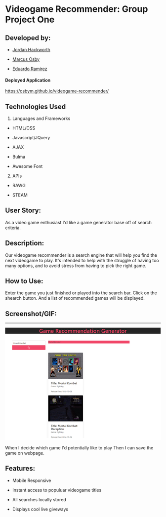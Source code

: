 # Videogame Recommender: Group Project One

## Developed by:

- [Jordan Hackworth](https://github.com/HacAtac)

- [Marcus Osby](https://osbym.github.io/module2-challenge-portfolio/)

- [Eduardo Ramirez](https://github.com/EduardoRam7)

#### Deployed Application
https://osbym.github.io/videogame-recommender/

## Technologies Used
  1. Languages and Frameworks
    
  - HTML/CSS
    
  - Javascript/JQuery
    
  - AJAX
    
  - Bulma

  - Awesome Font

  
  2. APIs
  
  - RAWG
    
  - STEAM

## User Story:

As a video game enthusiast I'd like a game generator base off of search criteria.

## **Description:**

Our videogame recommender is a search engine that will help you find the next videogame to play. It's intended to help with the struggle of having too many options, and to avoid stress from having to pick the right game.

## **How to Use:**

Enter the game you just finished or played into the search bar. Click on the shearch button. And a list of recommended games will be displayed.

## **Screenshot/GIF:**
---
![Demo](Demo-Screenshot.png)


When I decide which game I'd potentially like to play
Then I can save the game on webpage.

## Features:

- Mobile Responsive

- Instant access to populuar videogame titles

- All searches locally stored

- Displays cool live giveways
